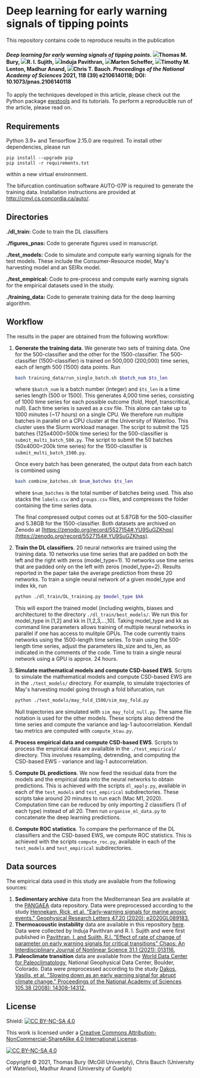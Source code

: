 # Deep learning for early warning signals of tipping points
This repository contains code to reproduce results in the publication

#### *Deep learning for early warning signals of tipping points*. [![](https://orcid.org/sites/default/files/images/orcid_16x16.png)](https://orcid.org/0000-0003-1595-9444)Thomas M. Bury, [![](https://orcid.org/sites/default/files/images/orcid_16x16.png)](https://orcid.org/0000-0002-0791-7896)R. I. Sujith, [![](https://orcid.org/sites/default/files/images/orcid_16x16.png)](https://orcid.org/0000-0002-4923-2537)Induja Pavithran, [![](https://orcid.org/sites/default/files/images/orcid_16x16.png)](https://orcid.org/[0000-0002-2100-0312](https://orcid.org/0000-0002-2100-0312))Marten Scheffer, [![](https://orcid.org/sites/default/files/images/orcid_16x16.png)](https://orcid.org/0000-0002-6725-7498)Timothy M. Lenton, Madhur Anand, [![](https://orcid.org/sites/default/files/images/orcid_16x16.png)](https://orcid.org/0000-0001-6214-6601)Chris T. Bauch. *Proceedings of the National Academy of Sciences* 2021, 118 (39) e2106140118; DOI: 10.1073/pnas.2106140118

To apply the techniques developed in this article, please check out the Python package [ewstools](https://github.com/ThomasMBury/ewstools) and its tutorials. To perform a reproducible run of the article, please read on.

## Requirements

Python 3.9+ and Tensorflow 2.15.0 are required. To install other dependencies, please run

```setup
pip install --upgrade pip
pip install -r requirements.txt
```
within a new virtual environment.

The bifurcation continuation software AUTO-07P is required to generate the training data. Installation instructions are provided at
http://cmvl.cs.concordia.ca/auto/.


## Directories

**./dl_train:** Code to train the DL classifiers

**./figures_pnas:** Code to generate figures used in manuscript.

**./test_models:** Code to simulate and compute early warning signals for the test models. These include the Consumer-Resource model, May's harvesting model and an SEIRx model.

**./test_empirical:** Code to pre-process and compute early warning signals for the empirical datasets used in the study.

**./training_data:** Code to generate training data for the deep learning algorithm.


## Workflow

The results in the paper are obtained from the following workflow:

1. **Generate the training data**.
   We generate two sets of training data. One for the 500-classifier and the other for the 1500-classifier. The 500-classifier (1500-classifier) is trained on 500,000 (200,000) time series, each of length 500 (1500) data points. Run

   ```bash
   bash training_data/run_single_batch.sh $batch_num $ts_len
   ```

   where `$batch_num` is a batch number (integer) and `$ts_len` is a time series length (500 or 1500). This generates 4,000 time series, consisting of 1000 time series for each possible outcome (fold, Hopf, transcritical, null). Each time series is saved as a csv file. This alone can take up to 1000 minutes (~17 hours) on a single CPU. We therefore run multiple batches in parallel on a CPU cluster at the University of Waterloo. This cluster uses the Slurm workload manager. The script to submit the 125 batches (125x4000=500k time series) for the 500-classifier is `submit_multi_batch_500.py`. The script to submit the 50 batches (50x4000=200k time series) for the 1500-classifier is `submit_multi_batch_1500.py`.

   Once every batch has been generated, the output data from each batch is combined using

   ```bash
   bash combine_batches.sh $num_batches $ts_len
   ```

   where `$num_batches` is the total number of batches being used. This also stacks the `labels.csv` and `groups.csv` files, and compresses the folder containing the time series data.

   The final compressed output comes out at 5.87GB for the 500-classifier and 5.38GB for the 1500-classifier. Both datasets are archived on Zenodo at [https://zenodo.org/record/5527154#.YU9SuGZKhqs](https://zenodo.org/record/5527154#.YU9SuGZKhqs).

2. **Train the DL classifiers**. 
   20 neural networks are trained using the training data. 10 networks use time series that are padded on both the left and the right with zeros (model_type=1). 10 networks use time series that are padded only on the left with zeros (model_type=2). Results reported in the paper take the average prediction from these 20 networks.  To train a single neural network of a given model_type and index kk, run

   ```bash
   python ./dl_train/DL_training.py $model_type $kk
   ```

   This will export the trained model (including weights, biases and architecture) to the directory `./dl_train/best_models/`. We run this for model_type in [1,2] and kk in [1,2,3,...,10]. Taking model_type and kk as command line parameters allows training of multiple neural networks in parallel if one has access to mulitple GPUs. The code currently trains networks using the 1500-length time series. To train using the 500-length time series, adjust the parameters lib_size and ts_len, as indicated in the comments of the code. Time to train a single neural network using a GPU is approx. 24 hours.

3. **Simulate mathematical models and compute CSD-based EWS**. 
   Scripts to simulate the mathematical models and compute CSD-based EWS are in the `./test_models/` directory. For example, to simulate trajectories of May's harvesting model going through a fold bifurcation, run

   ```bash
   python ./test_models/may_fold_1500/sim_may_fold.py
   ```

   Null trajectories are simulated with `sim_may_fold_null.py`. The same file notation is used for the other models. These scripts also detrend the time series and compute the variance and lag-1 autocorrelation. Kendall tau metrics are computed with `compute_ktau.py`.

4. **Process empirical data and compute CSD-based EWS**. 
   Scripts to process the empirical data are availalble in the `./test_empirical/` directory. This involves resampling, detrending, and computing the CSD-based EWS - variance and lag-1 autocorrelation.

5. **Compute DL predictions**. 
   We now feed the residual data from the models and the empirical data into the neural networks to obtain predictions. This is achieved with the scripts `dl_apply.py`, available in each of the `test_models` and `test_empirical` subdirectories. These scripts take around 20 minutes to run each (Mac M1, 2020). Computation time can be reduced by only importing 2 classifiers (1 of each type) instead of all 20. Then run `organise_ml_data.py` to concatenate the deep learning predictions.

6. **Compute ROC statistics**. 
   To compare the performance of the DL classifiers and the CSD-based EWS, we compute ROC statistics. This is achieved with the scripts `compute_roc.py`, available in each of the `test_models` and `test_empirical` subdirectories.


## Data sources

The empirical data used in this study are available from the following sources:
1. **Sedimentary archive** data from the Mediterranean Sea are available at the [PANGAEA](https://doi.pangaea.de/10.1594/PANGAEA.923197) data repository. Data were preprocessed according to the study [Hennekam, Rick, et al. "Early‐warning signals for marine anoxic events." Geophysical Research Letters 47.20 (2020): e2020GL089183.](https://agupubs.onlinelibrary.wiley.com/doi/full/10.1029/2020GL089183)
2. **Thermoacoustic instability** data are available in this repository [here](test_empirical/thermoacoustic/data/thermo_experiments). Data were collected by Induja Pavithran and R. I. Sujith and were first published in [Pavithran, I. and Sujith, R.I. "Effect of rate of change of parameter on early warning signals for critical transitions" Chaos: An Interdisciplinary Journal of Nonlinear Science 31.1 (2021): 013116.](https://aip.scitation.org/doi/full/10.1063/5.0025533?casa_token=isaRQyMz9J0AAAAA%3AnT4dG70bROSFkRSDm-7U6wDx20NTnSFuyUqAsobZKEjkwrnneG8ienGwLPkKmj56ZU7f3-aRH5F-&)
3. **Paleoclimate transition** data are available from the [World Data Center for Paleoclimatology](http://www.ncdc.noaa.gov/paleo/data.html), National Geophysical Data Center, Boulder, Colorado. Data were preprocessed according to the study [Dakos, Vasilis, et al. "Slowing down as an early warning signal for abrupt climate change." Proceedings of the National Academy of Sciences 105.38 (2008): 14308-14312.](https://www.pnas.org/content/105/38/14308.short)


## License
Shield: [![CC BY-NC-SA 4.0][cc-by-nc-sa-shield]][cc-by-nc-sa]

This work is licensed under a
[Creative Commons Attribution-NonCommercial-ShareAlike 4.0 International License][cc-by-nc-sa].

[![CC BY-NC-SA 4.0][cc-by-nc-sa-image]][cc-by-nc-sa]

[cc-by-nc-sa]: http://creativecommons.org/licenses/by-nc-sa/4.0/
[cc-by-nc-sa-image]: https://licensebuttons.net/l/by-nc-sa/4.0/88x31.png
[cc-by-nc-sa-shield]: https://img.shields.io/badge/License-CC%20BY--NC--SA%204.0-lightgrey.svg

Copyright © 2021, Thomas Bury (McGill University), Chris Bauch (University of Waterloo), Madhur Anand (University of Guelph)
